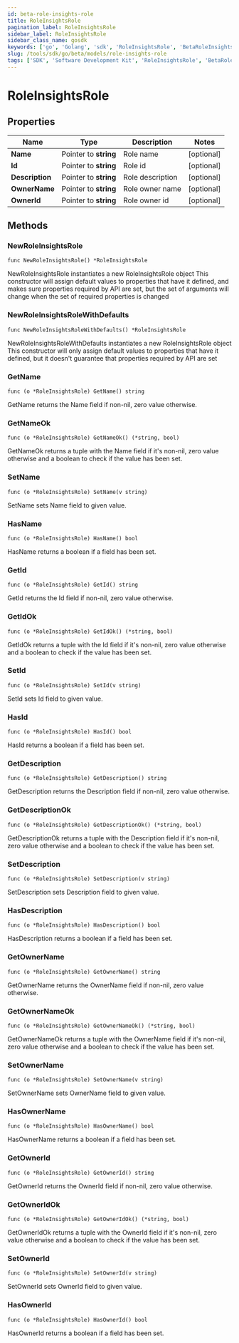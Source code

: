 ```yaml
---
id: beta-role-insights-role
title: RoleInsightsRole
pagination_label: RoleInsightsRole
sidebar_label: RoleInsightsRole
sidebar_class_name: gosdk
keywords: ['go', 'Golang', 'sdk', 'RoleInsightsRole', 'BetaRoleInsightsRole'] 
slug: /tools/sdk/go/beta/models/role-insights-role
tags: ['SDK', 'Software Development Kit', 'RoleInsightsRole', 'BetaRoleInsightsRole']
---
```


# RoleInsightsRole

## Properties

Name | Type | Description | Notes
------------ | ------------- | ------------- | -------------
**Name** | Pointer to **string** | Role name | [optional] 
**Id** | Pointer to **string** | Role id | [optional] 
**Description** | Pointer to **string** | Role description | [optional] 
**OwnerName** | Pointer to **string** | Role owner name | [optional] 
**OwnerId** | Pointer to **string** | Role owner id | [optional] 

## Methods

### NewRoleInsightsRole

`func NewRoleInsightsRole() *RoleInsightsRole`

NewRoleInsightsRole instantiates a new RoleInsightsRole object
This constructor will assign default values to properties that have it defined,
and makes sure properties required by API are set, but the set of arguments
will change when the set of required properties is changed

### NewRoleInsightsRoleWithDefaults

`func NewRoleInsightsRoleWithDefaults() *RoleInsightsRole`

NewRoleInsightsRoleWithDefaults instantiates a new RoleInsightsRole object
This constructor will only assign default values to properties that have it defined,
but it doesn't guarantee that properties required by API are set

### GetName

`func (o *RoleInsightsRole) GetName() string`

GetName returns the Name field if non-nil, zero value otherwise.

### GetNameOk

`func (o *RoleInsightsRole) GetNameOk() (*string, bool)`

GetNameOk returns a tuple with the Name field if it's non-nil, zero value otherwise
and a boolean to check if the value has been set.

### SetName

`func (o *RoleInsightsRole) SetName(v string)`

SetName sets Name field to given value.

### HasName

`func (o *RoleInsightsRole) HasName() bool`

HasName returns a boolean if a field has been set.

### GetId

`func (o *RoleInsightsRole) GetId() string`

GetId returns the Id field if non-nil, zero value otherwise.

### GetIdOk

`func (o *RoleInsightsRole) GetIdOk() (*string, bool)`

GetIdOk returns a tuple with the Id field if it's non-nil, zero value otherwise
and a boolean to check if the value has been set.

### SetId

`func (o *RoleInsightsRole) SetId(v string)`

SetId sets Id field to given value.

### HasId

`func (o *RoleInsightsRole) HasId() bool`

HasId returns a boolean if a field has been set.

### GetDescription

`func (o *RoleInsightsRole) GetDescription() string`

GetDescription returns the Description field if non-nil, zero value otherwise.

### GetDescriptionOk

`func (o *RoleInsightsRole) GetDescriptionOk() (*string, bool)`

GetDescriptionOk returns a tuple with the Description field if it's non-nil, zero value otherwise
and a boolean to check if the value has been set.

### SetDescription

`func (o *RoleInsightsRole) SetDescription(v string)`

SetDescription sets Description field to given value.

### HasDescription

`func (o *RoleInsightsRole) HasDescription() bool`

HasDescription returns a boolean if a field has been set.

### GetOwnerName

`func (o *RoleInsightsRole) GetOwnerName() string`

GetOwnerName returns the OwnerName field if non-nil, zero value otherwise.

### GetOwnerNameOk

`func (o *RoleInsightsRole) GetOwnerNameOk() (*string, bool)`

GetOwnerNameOk returns a tuple with the OwnerName field if it's non-nil, zero value otherwise
and a boolean to check if the value has been set.

### SetOwnerName

`func (o *RoleInsightsRole) SetOwnerName(v string)`

SetOwnerName sets OwnerName field to given value.

### HasOwnerName

`func (o *RoleInsightsRole) HasOwnerName() bool`

HasOwnerName returns a boolean if a field has been set.

### GetOwnerId

`func (o *RoleInsightsRole) GetOwnerId() string`

GetOwnerId returns the OwnerId field if non-nil, zero value otherwise.

### GetOwnerIdOk

`func (o *RoleInsightsRole) GetOwnerIdOk() (*string, bool)`

GetOwnerIdOk returns a tuple with the OwnerId field if it's non-nil, zero value otherwise
and a boolean to check if the value has been set.

### SetOwnerId

`func (o *RoleInsightsRole) SetOwnerId(v string)`

SetOwnerId sets OwnerId field to given value.

### HasOwnerId

`func (o *RoleInsightsRole) HasOwnerId() bool`

HasOwnerId returns a boolean if a field has been set.


